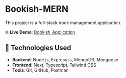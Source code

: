 # Bookish-MERN
This project is a full-stack book management application. 

🌐 **Live Demo**: [Bookish_Application]([https://fullstack-chat-app-xiip.onrender.com/](https://bookish-mern-frontend.onrender.com/))  

## 🚀 Technologies Used

- **Backend**: Node.js, Express.js, MongoDB, Mongoose
- **Frontend**: Next, Typescript, Tailwind CSS
- **Tools**: Git, GitHub, Postman
